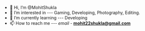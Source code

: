- 👋 Hi, I’m @MohitShukla
- 👀 I’m interested in --- Gaming, Developing, Photography, Editing.
- 🌱 I’m currently learning --- Developing
- 📫 How to reach me --- *email* - **mohit22shukla@gmail.com**

<!---
SnippetFTW/SnippetFTW is a ✨ special ✨ repository because its `README.md` (this file) appears on your GitHub profile.
You can click the Preview link to take a look at your changes.
--->
